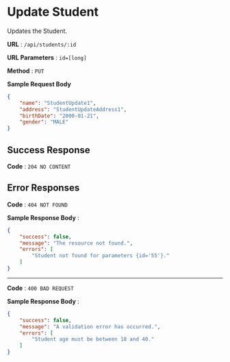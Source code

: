 # Update Student

Updates the Student.

**URL** : `/api/students/:id`

**URL Parameters** : `id=[long]`

**Method** : `PUT`

**Sample Request Body**

```json
{
    "name": "StudentUpdate1",
    "address": "StudentUpdateAddress1",
    "birthDate": "2000-01-21",
    "gender": "MALE"
}
```

## Success Response

**Code** : `204 NO CONTENT`

## Error Responses

**Code** : `404 NOT FOUND`

**Sample Response Body** : 
```json
{
    "success": false,
    "message": "The resource not found.",
    "errors": [
        "Student not found for parameters {id='55'}."
    ]
}
```

----

**Code** : `400 BAD REQUEST`

**Sample Response Body** : 
```json
{
    "success": false,
    "message": "A validation error has occurred.",
    "errors": [
        "Student age must be between 18 and 40."
    ]
}
```